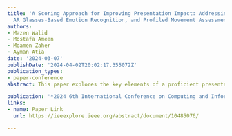 ```yaml
---
title: 'A Scoring Approach for Improving Presentation Impact: Addressing Voice Stuttering,
  AR Glasses-Based Emotion Recognition, and Profiled Movement Assessment'
authors:
- Mazen Walid
- Mostafa Ameen
- Moamen Zaher
- Ayman Atia
date: '2024-03-07'
publishDate: '2024-04-02T20:02:17.355072Z'
publication_types:
- paper-conference
abstract: This paper explores the key elements of a proficient presentation and performs a comparative examination of different approaches for identifying issues related to presentations within an Augmented Reality/Virtual Reality (AR/VR) setting. The addressed challenges include stutter detection, emotion recognition, and analysis of profiled motions. Each problem is tackled using distinct models. In addressing voice stuttering, two approaches are explored employing mel-frequency cepstral coefficients (MFCC) and utilizing a trained Convolutional Neural Network (CNN). The CNN model attains the highest accuracy at 93%. For AR emotion detection, two models are employed CNN and Visual Geometry Group (VGG16). The VGG16 model achieves superior accuracy, reaching 92%. Concerning profiled movements, a study compares newer algorithms such as 1$ and Few-shot learning with relatively older counterparts like Long Short-Term Memory (LSTM), CNN-LSTM, Recurrent Neural Network (RNN), for detecting and classifying movements. The findings contribute to a foundation of established AR/VR presentation techniques for future research and development in enhancing virtual interaction and communication.

publication: '*2024 6th International Conference on Computing and Informatics (ICCI)*'
links:
- name: Paper Link
  url: https://ieeexplore.ieee.org/abstract/document/10485076/

---
```

